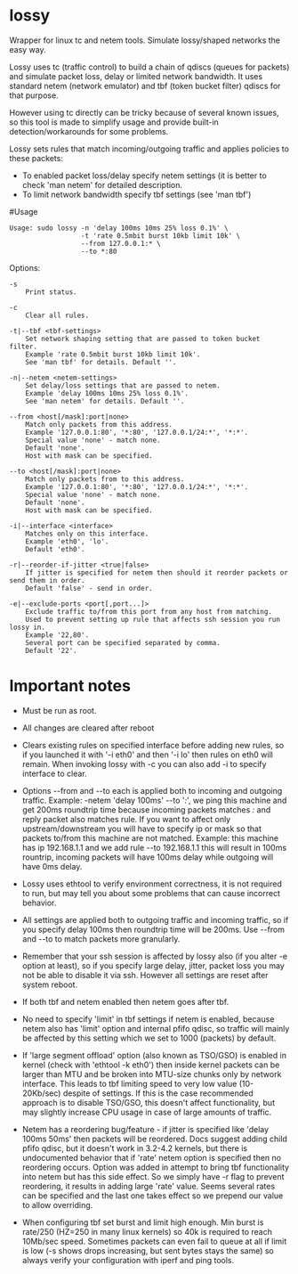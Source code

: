 # lossy
Wrapper for linux tc and netem tools. Simulate lossy/shaped networks the easy way.

Lossy uses tc (traffic control) to build a chain of qdiscs (queues for packets) and simulate packet loss, delay 
or limited network bandwidth. It uses standard netem (network emulator) and tbf (token bucket filter) qdiscs for 
that purpose.

However using tc directly can be tricky because of several known issues, so this tool is made to simplify usage and 
provide built-in detection/workarounds for some problems.

Lossy sets rules that match incoming/outgoing traffic and applies policies to these packets: 
* To enabled packet loss/delay specify netem settings (it is better to check 'man netem' for detailed description.
* To limit network bandwidth specify tbf settings (see 'man tbf')

#Usage 

```
Usage: sudo lossy -n 'delay 100ms 10ms 25% loss 0.1%' \
                  -t 'rate 0.5mbit burst 10kb limit 10k' \
                  --from 127.0.0.1:* \
                  --to *:80
```

Options:

```
-s
    Print status.

-c
    Clear all rules.

-t|--tbf <tbf-settings>
    Set network shaping setting that are passed to token bucket filter.
    Example 'rate 0.5mbit burst 10kb limit 10k'.
    See 'man tbf' for details. Default ''.

-n|--netem <netem-settings>
    Set delay/loss settings that are passed to netem.
    Example 'delay 100ms 10ms 25% loss 0.1%'.
    See 'man netem' for details. Default ''.

--from <host[/mask]:port|none>
    Match only packets from this address.
    Example '127.0.0.1:80', '*:80', '127.0.0.1/24:*', '*:*'.
    Special value 'none' - match none.
    Default 'none'.
    Host with mask can be specified.

--to <host[/mask]:port|none>
    Match only packets from to this address.
    Example '127.0.0.1:80', '*:80', '127.0.0.1/24:*', '*:*'.
    Special value 'none' - match none.
    Default 'none'.
    Host with mask can be specified.

-i|--interface <interface>
    Matches only on this interface.
    Example 'eth0', 'lo'.
    Default 'eth0'.

-r|--reorder-if-jitter <true|false>
    If jitter is specified for netem then should it reorder packets or send them in order.
    Default 'false' - send in order.

-e|--exclude-ports <port[,port...]>
    Exclude traffic to/from this port from any host from matching.
    Used to prevent setting up rule that affects ssh session you run lossy in.
    Example '22,80'.
    Several port can be specified separated by comma.
    Default '22'.
```

# Important notes

* Must be run as root.

* All changes are cleared after reboot

* Clears existing rules on specified interface before adding new rules, so if you launched it with '-i eth0' and then '-i lo'
  then rules on eth0 will remain. When invoking lossy with -c you can also add -i to specify interface to clear.

* Options --from and --to each is applied both to incoming and outgoing traffic. Example: -netem 'delay 100ms' --to '*:*',
  we ping this machine and get 200ms roundtrip time because incoming packets matches *:* and reply packet also matches rule.
  If you want to affect only upstream/downstream you will have to specify ip or mask so that packets to/from this machine
  are not matched. Example: this machine has ip 192.168.1.1 and we add rule --to 192.168.1.1 this will result in 100ms
  rountrip, incoming packets will have 100ms delay while outgoing will have 0ms delay.

* Lossy uses ethtool to verify environment correctness, it is not required to run, but may tell you about some problems
  that can cause incorrect behavior.

* All settings are applied both to outgoing traffic and incoming traffic, so if you specify delay 100ms then roundtrip
  time will be 200ms. Use --from and --to to match packets more granularly.

* Remember that your ssh session is affected by lossy also (if you alter -e option at least), so if you specify large 
  delay, jitter, packet loss you may not be able to disable it via ssh. However all settings are reset after system reboot.

* If both tbf and netem enabled then netem goes after tbf.

* No need to specify 'limit' in tbf settings if netem is enabled, because netem also has 'limit' option and internal
  pfifo qdisc, so traffic will mainly be affected by this setting which we set to 1000 (packets) by default.

* If 'large segment offload' option (also known as TSO/GSO) is enabled in kernel (check with 'ethtool -k eth0') then
  inside kernel packets can be larger than MTU and be broken into MTU-size chunks only by network interface. This leads
  to tbf limiting speed to very low value (10-20Kb/sec) despite of settings. If this is the case recommended approach
  is to disable TSO/GSO, this doesn't affect functionality, but may slightly increase CPU usage in case of large amounts
  of traffic.

* Netem has a reordering bug/feature - if jitter is specified like 'delay 100ms 50ms' then packets will be reordered. Docs
  suggest adding child pfifo qdisc, but it doesn't work in 3.2-4.2 kernels, but there is undocumented behavior that if
  'rate' netem option is specified then no reordering occurs. Option was added in attempt to bring tbf functionality into
  netem but has this side effect. So we simply have -r flag to prevent reordering, it results in adding large 'rate' value.
  Seems several rates can be specified and the last one takes effect so we prepend our value to allow overriding.

* When configuring tbf set burst and limit high enough. Min burst is rate/250 (HZ=250 in many linux kernels) so 40k is
  required to reach 10Mb/sec speed. Sometimes packets can even fail to queue at all if limit is low (-s shows drops
  increasing, but sent bytes stays the same) so always verify your configuration with iperf and ping tools.
